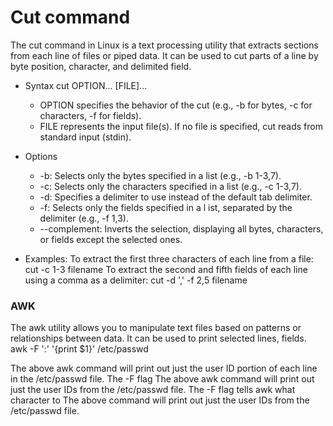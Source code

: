 # Cut command
The cut command in Linux is a text processing utility that extracts sections from each line of files or piped data. It can be used to cut parts of a line by byte position, character, and delimited field.

* Syntax
    cut OPTION... [FILE]...
    - OPTION specifies the behavior of the cut 
        (e.g., -b for bytes, -c for characters, -f for fields). 
    - FILE represents the input file(s). 
        If no file is specified, cut reads from standard input (stdin). 
* Options
    - -b: Selects only the bytes specified in a list 
        (e.g., -b 1-3,7).
    - -c: Selects only the characters specified in a list 
        (e.g., -c 1-3,7).
    - -d: Specifies a delimiter to use instead of the 
        default tab delimiter.
    - -f: Selects only the fields specified in a l ist,         separated by the delimiter (e.g., -f 1,3).
    - --complement: Inverts the selection, displaying all bytes, characters, or fields except the selected ones.

* Examples:
    To extract the first three characters of each line from a file:
        cut -c 1-3 filename
    To extract the second and fifth fields of each line using a comma as a delimiter:
        cut -d ',' -f 2,5 filename




### AWK ###
The awk utility allows you to manipulate text files based on patterns or relationships between data. It can be used to print selected lines, fields.
awk -F ':' '{print $1}' /etc/passwd

The above awk command will print out just the user ID portion of each line in the /etc/passwd file. The -F flag
The above awk command will print out just the user IDs from the /etc/passwd file. The -F flag tells awk what character to
The above command will print out just the user IDs from the /etc/passwd file.

